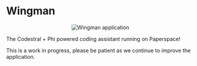 # Wingman
<p align="center">
  <img src='assets/Screenshot 2024-06-12 at 10.36.19 AM.png' title="Wingman application">
</p>
The Codestral + Phi powered coding assistant running on Paperspace!

This is a work in progress, please be patient as we continue to improve the application. 